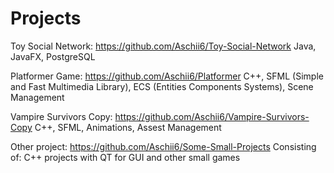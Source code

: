 # Projects

Toy Social Network: https://github.com/Aschii6/Toy-Social-Network
Java, JavaFX, PostgreSQL

Platformer Game: https://github.com/Aschii6/Platformer
C++, SFML (Simple and Fast Multimedia Library), ECS (Entities Components Systems), Scene Management

Vampire Survivors Copy: https://github.com/Aschii6/Vampire-Survivors-Copy
C++, SFML, Animations, Assest Management

Other project: https://github.com/Aschii6/Some-Small-Projects
Consisting of: C++ projects with QT for GUI and other small games
